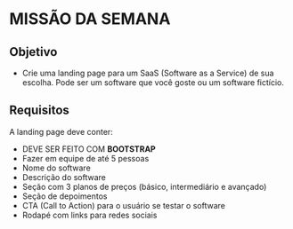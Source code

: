 # MISSÃO DA SEMANA

## Objetivo

- Crie uma landing page para um SaaS (Software as a Service) de sua escolha. Pode ser um software que você goste ou um software fictício.

## Requisitos

A landing page deve conter:

- DEVE SER FEITO COM **BOOTSTRAP**
- Fazer em equipe de até 5 pessoas
- Nome do software
- Descrição do software
- Seção com 3 planos de preços (básico, intermediário e avançado)
- Seção de depoimentos
- CTA (Call to Action) para o usuário se testar o software
- Rodapé com links para redes sociais
